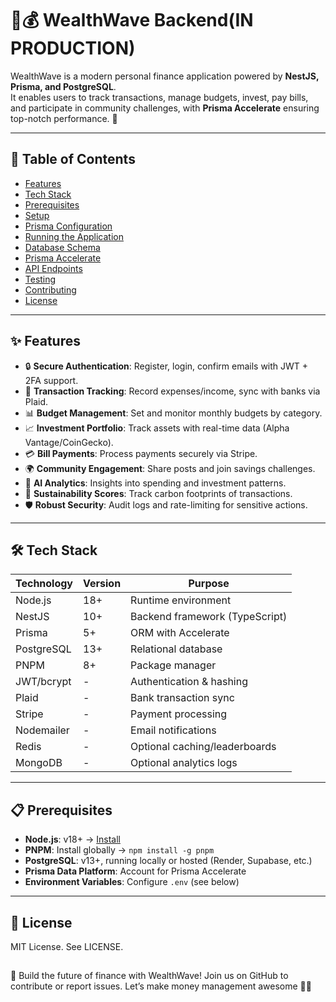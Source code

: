 # 🌊💰 WealthWave Backend(IN PRODUCTION)

WealthWave is a modern personal finance application powered by **NestJS, Prisma, and PostgreSQL**.  
It enables users to track transactions, manage budgets, invest, pay bills, and participate in community challenges, with **Prisma Accelerate** ensuring top-notch performance. 🚀

---

## 📑 Table of Contents

- [Features](#-features)
- [Tech Stack](#-tech-stack)
- [Prerequisites](#-prerequisites)
- [Setup](#-setup)
- [Prisma Configuration](#-prisma-configuration)
- [Running the Application](#-running-the-application)
- [Database Schema](#-database-schema)
- [Prisma Accelerate](#-prisma-accelerate)
- [API Endpoints](#-api-endpoints)
- [Testing](#-testing)
- [Contributing](#-contributing)
- [License](#-license)

---

## ✨ Features

- 🔒 **Secure Authentication**: Register, login, confirm emails with JWT + 2FA support.
- 💸 **Transaction Tracking**: Record expenses/income, sync with banks via Plaid.
- 📊 **Budget Management**: Set and monitor monthly budgets by category.
- 📈 **Investment Portfolio**: Track assets with real-time data (Alpha Vantage/CoinGecko).
- 💳 **Bill Payments**: Process payments securely via Stripe.
- 🌍 **Community Engagement**: Share posts and join savings challenges.
- 🤖 **AI Analytics**: Insights into spending and investment patterns.
- 🌱 **Sustainability Scores**: Track carbon footprints of transactions.
- 🛡️ **Robust Security**: Audit logs and rate-limiting for sensitive actions.

---

## 🛠️ Tech Stack

| Technology | Version | Purpose                        |
| ---------- | ------- | ------------------------------ |
| Node.js    | 18+     | Runtime environment            |
| NestJS     | 10+     | Backend framework (TypeScript) |
| Prisma     | 5+      | ORM with Accelerate            |
| PostgreSQL | 13+     | Relational database            |
| PNPM       | 8+      | Package manager                |
| JWT/bcrypt | -       | Authentication & hashing       |
| Plaid      | -       | Bank transaction sync          |
| Stripe     | -       | Payment processing             |
| Nodemailer | -       | Email notifications            |
| Redis      | -       | Optional caching/leaderboards  |
| MongoDB    | -       | Optional analytics logs        |

---

## 📋 Prerequisites

- **Node.js**: v18+ → [Install](https://nodejs.org/)
- **PNPM**: Install globally → `npm install -g pnpm`
- **PostgreSQL**: v13+, running locally or hosted (Render, Supabase, etc.)
- **Prisma Data Platform**: Account for Prisma Accelerate
- **Environment Variables**: Configure `.env` (see below)

---


## 📜 License
MIT License. See LICENSE.
##

🌟 Build the future of finance with WealthWave!
Join us on GitHub to contribute or report issues. Let’s make money management awesome 💸🚀

```
